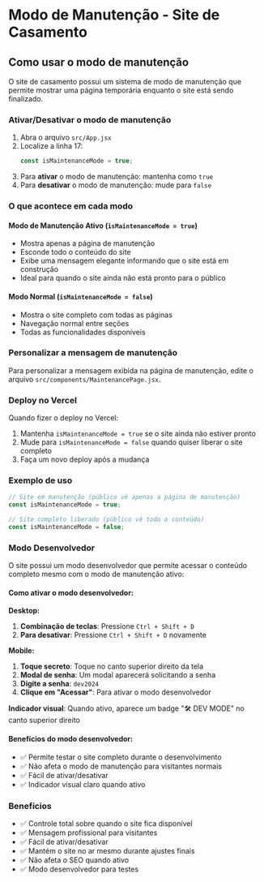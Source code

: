 # Modo de Manutenção - Site de Casamento

## Como usar o modo de manutenção

O site de casamento possui um sistema de modo de manutenção que permite mostrar uma página temporária enquanto o site está sendo finalizado.

### Ativar/Desativar o modo de manutenção

1. Abra o arquivo `src/App.jsx`
2. Localize a linha 17:
   ```javascript
   const isMaintenanceMode = true;
   ```
3. Para **ativar** o modo de manutenção: mantenha como `true`
4. Para **desativar** o modo de manutenção: mude para `false`

### O que acontece em cada modo

#### Modo de Manutenção Ativo (`isMaintenanceMode = true`)

- Mostra apenas a página de manutenção
- Esconde todo o conteúdo do site
- Exibe uma mensagem elegante informando que o site está em construção
- Ideal para quando o site ainda não está pronto para o público

#### Modo Normal (`isMaintenanceMode = false`)

- Mostra o site completo com todas as páginas
- Navegação normal entre seções
- Todas as funcionalidades disponíveis

### Personalizar a mensagem de manutenção

Para personalizar a mensagem exibida na página de manutenção, edite o arquivo `src/components/MaintenancePage.jsx`.

### Deploy no Vercel

Quando fizer o deploy no Vercel:

1. Mantenha `isMaintenanceMode = true` se o site ainda não estiver pronto
2. Mude para `isMaintenanceMode = false` quando quiser liberar o site completo
3. Faça um novo deploy após a mudança

### Exemplo de uso

```javascript
// Site em manutenção (público vê apenas a página de manutenção)
const isMaintenanceMode = true;

// Site completo liberado (público vê todo o conteúdo)
const isMaintenanceMode = false;
```

### Modo Desenvolvedor

O site possui um modo desenvolvedor que permite acessar o conteúdo completo mesmo com o modo de manutenção ativo:

#### Como ativar o modo desenvolvedor:

**Desktop:**

1. **Combinação de teclas**: Pressione `Ctrl + Shift + D`
2. **Para desativar**: Pressione `Ctrl + Shift + D` novamente

**Mobile:**

1. **Toque secreto**: Toque no canto superior direito da tela
2. **Modal de senha**: Um modal aparecerá solicitando a senha
3. **Digite a senha**: `dev2024`
4. **Clique em "Acessar"**: Para ativar o modo desenvolvedor

**Indicador visual**: Quando ativo, aparece um badge "🛠️ DEV MODE" no canto superior direito

#### Benefícios do modo desenvolvedor:

- ✅ Permite testar o site completo durante o desenvolvimento
- ✅ Não afeta o modo de manutenção para visitantes normais
- ✅ Fácil de ativar/desativar
- ✅ Indicador visual claro quando ativo

### Benefícios

- ✅ Controle total sobre quando o site fica disponível
- ✅ Mensagem profissional para visitantes
- ✅ Fácil de ativar/desativar
- ✅ Mantém o site no ar mesmo durante ajustes finais
- ✅ Não afeta o SEO quando ativo
- ✅ Modo desenvolvedor para testes
